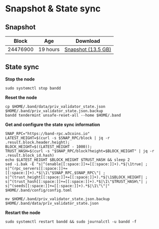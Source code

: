 # Snapshot & State sync

## Snapshot

|     Block   |     Age     |   Download  |
| ----------- | ----------- | ----------- |
|   24476900   |  19 hours | [Snapshot (13.5 GB)](https://s3.eu-central-1.amazonaws.com/w3coins.io/snapshots/band-mainnet/band_snapsot_latest.tar.lz4)  |

## State sync

**Stop the node**

```
sudo systemctl stop bandd
```

**Reset the node**

```
cp $HOME/.band/data/priv_validator_state.json $HOME/.band/priv_validator_state.json.backup
bandd tendermint unsafe-reset-all --home $HOME/.band
```

**Get and configure the state sync information**

```
SNAP_RPC="https://band-rpc.w3coins.io"
LATEST_HEIGHT=$(curl -s $SNAP_RPC/block | jq -r .result.block.header.height);
BLOCK_HEIGHT=$((LATEST_HEIGHT - 1000));
TRUST_HASH=$(curl -s "$SNAP_RPC/block?height=$BLOCK_HEIGHT" | jq -r .result.block_id.hash) 
echo $LATEST_HEIGHT $BLOCK_HEIGHT $TRUST_HASH && sleep 2
sed -i.bak -E "s|^(enable[[:space:]]+=[[:space:]]+).*$|\1true| ;
s|^(rpc_servers[[:space:]]+=[[:space:]]+).*$|\1\"$SNAP_RPC,$SNAP_RPC\"| ;
s|^(trust_height[[:space:]]+=[[:space:]]+).*$|\1$BLOCK_HEIGHT| ;
s|^(trust_hash[[:space:]]+=[[:space:]]+).*$|\1\"$TRUST_HASH\"| ;
s|^(seeds[[:space:]]+=[[:space:]]+).*$|\1\"\"|" $HOME/.band/config/config.toml
```

```
mv $HOME/.band/priv_validator_state.json.backup $HOME/.band/data/priv_validator_state.json
```

**Restart the node**

```
sudo systemctl restart bandd && sudo journalctl -u bandd -f
```
